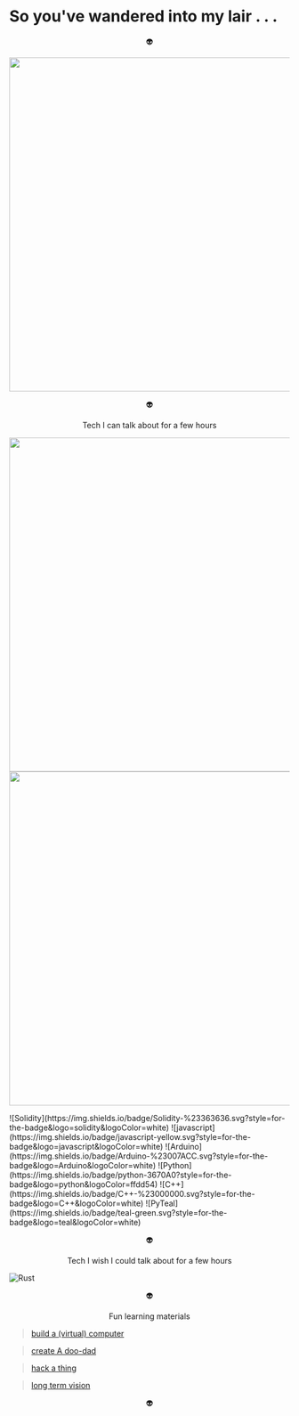 # So you've wandered into my lair . . . 

<p align="center">
👽     
</p>

<p align="center">
  <img width="600em" src="https://github-profile-summary-cards.vercel.app/api/cards/profile-details?username=alienflip&theme=github_dark" />
</p>

<p align="center">
👽     
</p>

<p align="center">
Tech I can talk about for a few hours   
</p>

<p align="center">
  <img width="600em" src="https://img.shields.io/badge/unity-grey.svg?style=for-the-badge&logo=unity&logoColor=white" />
  <img width="600em" src="https://img.shields.io/badge/wolfram-red.svg?style=for-the-badge&logo=wolfram&logoColor=%23F7DF1E" />
</p>
![Solidity](https://img.shields.io/badge/Solidity-%23363636.svg?style=for-the-badge&logo=solidity&logoColor=white)
![javascript](https://img.shields.io/badge/javascript-yellow.svg?style=for-the-badge&logo=javascript&logoColor=white)
![Arduino](https://img.shields.io/badge/Arduino-%23007ACC.svg?style=for-the-badge&logo=Arduino&logoColor=white)
![Python](https://img.shields.io/badge/python-3670A0?style=for-the-badge&logo=python&logoColor=ffdd54)
![C++](https://img.shields.io/badge/C++-%23000000.svg?style=for-the-badge&logo=C++&logoColor=white)
![PyTeal](https://img.shields.io/badge/teal-green.svg?style=for-the-badge&logo=teal&logoColor=white)

<p align="center">
👽     
</p>

<p align="center">
Tech I wish I could talk about for a few hours
</p>

![Rust](https://img.shields.io/badge/Rust-brown.svg?style=for-the-badge&logo=rust&logoColor=%23F7DF1E)

<p align="center">
👽     
</p>

<p align="center">
Fun learning materials   
</p>

> [build a (virtual) computer](https://www.nand2tetris.org/) 

> [create A doo-dad](https://learn.sparkfun.com/?_ga=2.92506973.1781630498.1648479078-1801607459.1648341636)

> [hack a thing](https://overthewire.org/wargames/)

> [long term vision](https://www.youtube.com/watch?v=j5a0jTc9S10&ab_channel=YourUncleMoe)

<p align="center">
👽     
</p>
